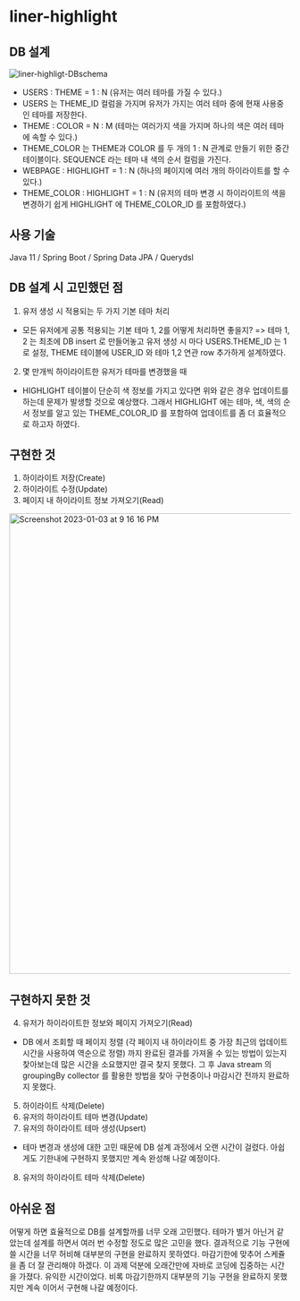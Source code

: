# liner-highlight
## DB 설계
![liner-highligt-DBschema](https://user-images.githubusercontent.com/24771844/210320522-525ec013-eafb-4d4b-96e0-c6ef3ebc27fc.png)
- USERS : THEME = 1 : N  (유저는 여러 테마를 가질 수 있다.)
- USERS 는 THEME_ID 컬럼을 가지며 유저가 가지는 여러 테마 중에 현재 사용중인 테마를 저장한다.
- THEME : COLOR = N : M (테마는 여러가지 색을 가지며 하나의 색은 여러 테마에 속할 수 있다.)
- THEME_COLOR 는 THEME과 COLOR 를 두 개의 1 : N 관계로 만들기 위한 중간 테이블이다. SEQUENCE 라는 테마 내 색의 순서 컬럼을 가진다.
- WEBPAGE : HIGHLIGHT = 1 : N (하나의 페이지에 여러 개의 하이라이트를 할 수 있다.)
- THEME_COLOR : HIGHLIGHT = 1 : N (유저의 테마 변경 시 하이라이트의 색을 변경하기 쉽게 HIGHLIGHT 에 THEME_COLOR_ID 를 포함하였다.)

## 사용 기술
Java 11 / Spring Boot / Spring Data JPA / Querydsl

## DB 설계 시 고민했던 점
1. 유저 생성 시 적용되는 두 가지 기본 테마 처리
  - 모든 유저에게 공통 적용되는 기본 테마 1, 2를 어떻게 처리하면 좋을지?
  => 테마 1, 2 는 최초에 DB insert 로 만들어놓고 유저 생성 시 마다 USERS.THEME_ID 는 1로 설정, 
  THEME 테이블에 USER_ID 와 테마 1,2 연관 row 추가하게 설계하였다.
2. 몇 만개씩 하이라이트한 유저가 테마를 변경했을 때
  - HIGHLIGHT 테이블이 단순히 색 정보를 가지고 있다면 위와 같은 경우 업데이트를 하는데 문제가 발생할 것으로 예상했다. 그래서 HIGHLIGHT 에는 테마, 색, 색의 순서 정보를 알고 있는 THEME_COLOR_ID 를 포함하여 업데이트를 좀 더 효율적으로 하고자 하였다.

## 구현한 것
1. 하이라이트 저장(Create)
2. 하이라이트 수정(Update)
3. 페이지 내 하이라이트 정보 가져오기(Read)

<img width="823" alt="Screenshot 2023-01-03 at 9 16 16 PM" src="https://user-images.githubusercontent.com/24771844/210355703-43b277dc-e783-4e94-b0e1-ff8e3f1d2b3c.png">


## 구현하지 못한 것
4. 유저가 하이라이트한 정보와 페이지 가져오기(Read)
  - DB 에서 조회할 때 페이지 정렬 (각 페이지 내 하이라이트 중 가장 최근의 업데이트 시간을 사용하여 역순으로 정렬) 까지 완료된 결과를 가져올 수 있는 방법이 있는지 찾아보는데 많은 시간을 소요했지만 결국 찾지 못했다. 그 후 Java stream 의 groupingBy collector 를 활용한 방법을 찾아 구현중이나 마감시간 전까지 완료하지 못했다.
5. 하이라이트 삭제(Delete)
6. 유저의 하이라이트 테마 변경(Update)
7. 유저의 하이라이트 테마 생성(Upsert)
  - 테마 변경과 생성에 대한 고민 때문에 DB 설계 과정에서 오랜 시간이 걸렸다. 아쉽게도 기한내에 구현하지 못했지만 계속 완성해 나갈 예정이다.
8. 유저의 하이라이트 테마 삭제(Delete)

## 아쉬운 점
어떻게 하면 효율적으로 DB를 설계할까를 너무 오래 고민했다. 테마가 별거 아닌거 같았는데 설계를 하면서 여러 번 수정할 정도로 많은 고민을 했다. 결과적으로 기능 구현에 쓸 시간을 너무 허비해 대부분의 구현을 완료하지 못하였다. 마감기한에 맞추어 스케쥴을 좀 더 잘 관리해야 하겠다.
이 과제 덕분에 오래간만에 자바로 코딩에 집중하는 시간을 가졌다. 유익한 시간이었다. 비록 마감기한까지 대부분의 기능 구현을 완료하지 못했지만 계속 이어서 구현해 나갈 예정이다.
